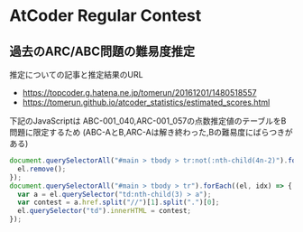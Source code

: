 # AtCoder Regular Contest

## 過去のARC/ABC問題の難易度推定
推定についての記事と推定結果のURL

- <https://topcoder.g.hatena.ne.jp/tomerun/20161201/1480518557>
- <https://tomerun.github.io/atcoder_statistics/estimated_scores.html>

下記のJavaScriptは
ABC-001_040,ARC-001_057の点数推定値のテーブルをB問題に限定するため
(ABC-AとB,ARC-Aは解き終わった,Bの難易度にばらつきがある)

```js
document.querySelectorAll("#main > tbody > tr:not(:nth-child(4n-2)").forEach((el, idx) => {
  el.remove();
});
document.querySelectorAll("#main > tbody > tr").forEach((el, idx) => {
  var a = el.querySelector("td:nth-child(3) > a");
  var contest = a.href.split("//")[1].split(".")[0];
  el.querySelector("td").innerHTML = contest;
});
```
